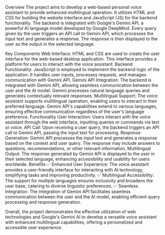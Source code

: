 Overview
The project aims to develop a web-based personal voice assistant to provide enhanced multilingual operation. It utilizes HTML and CSS for building the website interface and JavaScript (JS) for the backend functionality. The backend is integrated with Google's Gemini API, a powerful AI language model developed by Google DeepMind. Every query given by the user triggers an API call to Gemini API, which processes the input text and generates a response. The response is then displayed to the user as the output in the selected language.

Key Components
Web Interface: HTML and CSS are used to create the user interface for the web-based desktop application. This interface provides a platform for users to interact with the voice assistant.
Backend Functionality: JavaScript is employed to implement the backend logic of the application. It handles user inputs, processes requests, and manages communication with Gemini API.
Gemini API Integration: The backend is integrated with Gemini API, allowing seamless communication between the user and the AI model. Gemini processes natural language queries and generates contextually relevant responses.
Multilingual Support: The voice assistant supports multilingual operation, enabling users to interact in their preferred language. Gemini API's capabilities extend to various languages, ensuring effective communication regardless of the user's language preference.
Functionality
User Interaction: Users interact with the voice assistant through the web interface, inputting queries or commands via text or voice.
API Call: Upon receiving a user query, the backend triggers an API call to Gemini API, passing the input text for processing.
Response Generation: Gemini API processes the input text and generates a response based on the context and user query. The response may include answers to questions, recommendations, or other relevant information.
Multilingual Output: The response generated by Gemini API is displayed to the user in their selected language, enhancing accessibility and usability for users worldwide.
Benefits
✅ Enhanced User Experience: The voice assistant provides a user-friendly interface for interacting with AI technology, simplifying tasks and improving productivity.
✅ Multilingual Accessibility: The support for multiple languages ensures inclusivity and broadens the user base, catering to diverse linguistic preferences.
✅ Seamless Integration: The integration of Gemini API facilitates seamless communication between the user and the AI model, enabling efficient query processing and response generation.

Overall, the project demonstrates the effective utilization of web technologies and Google's Gemini AI to develop a versatile voice assistant with enhanced multilingual capabilities, offering a personalized and accessible user experience.
